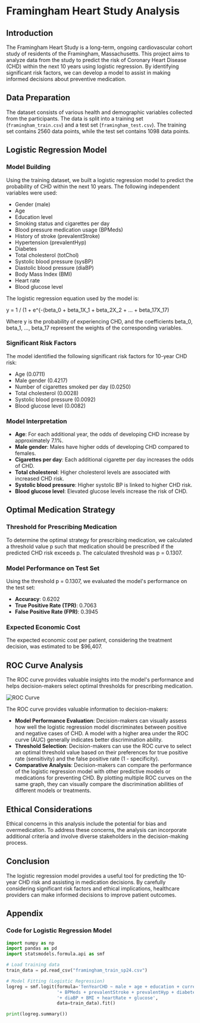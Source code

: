 # Framingham Heart Study Analysis

## Introduction

The Framingham Heart Study is a long-term, ongoing cardiovascular cohort study of residents of the Framingham, Massachusetts. This project aims to analyze data from the study to predict the risk of Coronary Heart Disease (CHD) within the next 10 years using logistic regression. By identifying significant risk factors, we can develop a model to assist in making informed decisions about preventive medication.

## Data Preparation

The dataset consists of various health and demographic variables collected from the participants. The data is split into a training set (`framingham_train.csv`) and a test set (`framingham_test.csv`). The training set contains 2560 data points, while the test set contains 1098 data points.

## Logistic Regression Model

### Model Building

Using the training dataset, we built a logistic regression model to predict the probability of CHD within the next 10 years. The following independent variables were used:

- Gender (male)
- Age
- Education level
- Smoking status and cigarettes per day
- Blood pressure medication usage (BPMeds)
- History of stroke (prevalentStroke)
- Hypertension (prevalentHyp)
- Diabetes
- Total cholesterol (totChol)
- Systolic blood pressure (sysBP)
- Diastolic blood pressure (diaBP)
- Body Mass Index (BMI)
- Heart rate
- Blood glucose level

The logistic regression equation used by the model is:

y = 1 / (1 + e^{-(beta_0 + beta_1X_1 + beta_2X_2 + ... + beta_17X_17)

Where y is the probability of experiencing CHD, and the coefficients beta_0, beta_1, ..., beta_17 represent the weights of the corresponding variables.

### Significant Risk Factors

The model identified the following significant risk factors for 10-year CHD risk:

- Age (0.0711)
- Male gender (0.4217)
- Number of cigarettes smoked per day (0.0250)
- Total cholesterol (0.0028)
- Systolic blood pressure (0.0092)
- Blood glucose level (0.0082)

### Model Interpretation

- **Age**: For each additional year, the odds of developing CHD increase by approximately 7.1%.
- **Male gender**: Males have higher odds of developing CHD compared to females.
- **Cigarettes per day**: Each additional cigarette per day increases the odds of CHD.
- **Total cholesterol**: Higher cholesterol levels are associated with increased CHD risk.
- **Systolic blood pressure**: Higher systolic BP is linked to higher CHD risk.
- **Blood glucose level**: Elevated glucose levels increase the risk of CHD.

## Optimal Medication Strategy

### Threshold for Prescribing Medication

To determine the optimal strategy for prescribing medication, we calculated a threshold value p such that medication should be prescribed if the predicted CHD risk exceeds p. The calculated threshold was p = 0.1307.

### Model Performance on Test Set

Using the threshold p = 0.1307, we evaluated the model's performance on the test set:

- **Accuracy**: 0.6202
- **True Positive Rate (TPR)**: 0.7063
- **False Positive Rate (FPR)**: 0.3945

### Expected Economic Cost

The expected economic cost per patient, considering the treatment decision, was estimated to be $96,407.

## ROC Curve Analysis

The ROC curve provides valuable insights into the model's performance and helps decision-makers select optimal thresholds for prescribing medication.

![ROC Curve](../images/roc_curve.png)

The ROC curve provides valuable information to decision-makers:

- **Model Performance Evaluation**:
Decision-makers can visually assess how well the logistic regression model discriminates between positive and negative cases of CHD. A model with a higher area under the ROC curve (AUC) generally indicates better discrimination ability.
- **Threshold Selection**:
Decision-makers can use the ROC curve to select an optimal threshold value based on their preferences for true positive rate (sensitivity) and the false positive rate (1 - specificity).
- **Comparative Analysis**:
Decision-makers can compare the performance of the logistic regression model with other predictive models or medications for preventing CHD. By plotting multiple ROC curves on the same graph, they can visually compare the discrimination abilities of different models or treatments.

## Ethical Considerations

Ethical concerns in this analysis include the potential for bias and overmedication. To address these concerns, the analysis can incorporate additional criteria and involve diverse stakeholders in the decision-making process.

## Conclusion

The logistic regression model provides a useful tool for predicting the 10-year CHD risk and assisting in medication decisions. By carefully considering significant risk factors and ethical implications, healthcare providers can make informed decisions to improve patient outcomes.

## Appendix

### Code for Logistic Regression Model

```python
import numpy as np
import pandas as pd
import statsmodels.formula.api as smf

# Load training data
train_data = pd.read_csv("framingham_train_sp24.csv")

# Model Fitting (Logistic Regression)
logreg = smf.logit(formula='TenYearCHD ~ male + age + education + currentSmoker + cigsPerDay'
                   '+ BPMeds + prevalentStroke + prevalentHyp + diabetes + totChol + sysBP'
                   '+ diaBP + BMI + heartRate + glucose',
                   data=train_data).fit()

print(logreg.summary())
